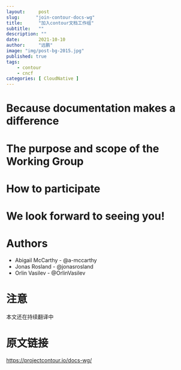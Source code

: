 ```yaml
---
layout:     post 
slug:      "join-contour-docs-wg"
title:      "加入contour文档工作组"
subtitle:   ""
description: ""
date:       2021-10-10
author:     "远鹏"
image: "img/post-bg-2015.jpg"
published: true
tags:
    - contour 
    - cncf
categories: [ CloudNative ]
---
```


# Because documentation makes a difference
# The purpose and scope of the Working Group
# How to participate
# We look forward to seeing you!
# Authors  

- Abigail McCarthy - @a-mccarthy
- Jonas Rosland - @jonasrosland
- Orlin Vasilev - @OrlinVasilev

# 注意
本文还在持续翻译中 

# 原文链接  
https://projectcontour.io/docs-wg/